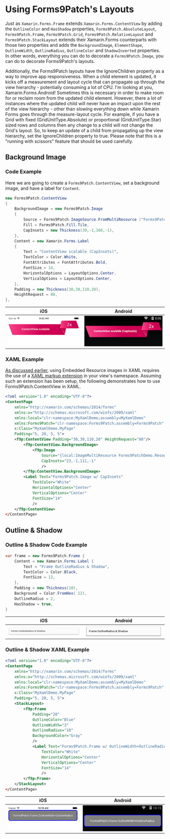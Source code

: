 # Using Forms9Patch's Layouts

Just as `Xamarin.Forms.Frame` extends `Xamarin.Forms.ContentView` by adding the `OutlineColor` and `HasShadow` properties, `Forms9Patch.AbsoluteLayout`, `Forms9Patch.Frame`, `Forms9Patch.Grid`, `Forms9Patch.RelativeLayout` and `Forms9Patch.StackLayout` extends their Xamarin.Forms counterparts with those two properties and adds the `BackgroundImage`, `ElementShape`, `OutlineWidth`, `OutlineRadius`, `OutlineColor` and `ShadowInverted` properties.  In other words, everything you can do to decorate a `Forms9Patch.Image`, you can do to decorate Forms9Patch's layouts.

Additionally, the Forms9Patch layouts have the IgnoreChildren property as a way to improve app responsiveness.  When a child element is updated, it kicks off a measurement and layout cycle that can propagate up through the view hierarchy - potentially consuming a lot of CPU.  I'm looking at you, Xamarin.Forms.Android!  Sometimes this is necessary in order to make room for or reclaim room from the updated child element.  However, there a lot of instances where the updated child will never have an impact upon the rest of the view hierarchy - other than slowing everything down while Xamarin Forms goes through the measure-layout cycle.  For example, if you have a Grid with fixed (GridUnitType.Absolute) or proportional (GridUnitType.Star) sized rows and columns then any change to a child will not change the Grid's layout.  So, to keep an update of a child from propagating up the view hierarchy, set the IgnoreChildren property to true.  Please note that this is a "running with scissors" feature that should be used carefully.

## Background Image

### Code Example

Here we are going to create a `Forms9Patch.ContentView`, set a background image, and have a label for `Content`.

```csharp
new Forms9Patch.ContentView
{
    BackgroundImage = new Forms9Patch.Image
    {
        Source = Forms9Patch.ImageSource.FromMultiResource ("Forms9PatchDemo.Resources.redribbon"),
        Fill = Forms9Patch.Fill.Tile,
        CapInsets = new Thickness(30,-1,160,-1),
    },
    Content = new Xamarin.Forms.Label
    {
        Text = "ContentView scalable (CapInsets)",
        TextColor = Color.White,
        FontAttributes = FontAttributes.Bold,
        FontSize = 14,
        HorizontalOptions = LayoutOptions.Center,
        VerticalOptions = LayoutOptions.Center,
    },
    Padding = new Thickness(30,30,110,20),
    HeightRequest = 80,
},
 ```

| iOS  | Android |
|---|---|
| ![Apple ContentView](images/Layouts/ContentViewCodeApple.png) | ![Android ContentView](images/Layouts/ContentViewCodeAndroid.png) |

### XAML Example

[As discussed earlier](ImageSource.md#XAML-Example), using Embedded Resource images in XAML requires the use of a [XAML markup extension](ImageSource.md#XAML-Example) in your view's namespace. Assuming such an extension has been setup, the following demonstrates how to use Forms9Patch.ContentView in XAML.

```xml
<?xml version="1.0" encoding="UTF-8"?>
<ContentPage
    xmlns="http://xamarin.com/schemas/2014/forms"
    xmlns:x="http://schemas.microsoft.com/winfx/2009/xaml"
    xmlns:local="clr-namespace:MyXamlDemo;assembly=MyXamlDemo"
    xmlns:Forms9Patch="clr-namespace:Forms9Patch;assembly=Forms9Patch"
    x:Class="MyXamlDemo.MyPage"
    Padding="5, 20, 5, 5">
    <f9p:ContentView Padding="30,30,110,20" HeightRequest="80"/>
        <f9p:ContentView.BackgroundImage>
            <f9p:Image
                Source="{local:ImageMultiResource Forms9PatchDemo.Resources.redribbon}"
                CapInsets="23,-1,111,-1"
                />
        </f9p:ContentView.BackgroundImage>
        <Label Text="Forms9Patch.Image w/ CapInsets"
            TextColor="White"
            HorizontalOptions="Center"
            VerticalOptions="Center"
            FontSize="14"
            />
    </f9p:ContentView>
</ContentPage>
```

## Outline & Shadow

### Outline & Shadow Code Example

```csharp
var frame = new Forms9Patch.Frame {
    Content = new Xamarin.Forms.Label {
        Text = "Frame OutlineRadius & Shadow",
        TextColor = Color.Black,
        FontSize = 12,
    },
    Padding = new Thickness(10),
    Background = Color.FromHex( 12),
    OutlineRadius = 2,
    HasShadow = true,
}
```

| iOS | Android |
|-----|---------|
| ![Frame Outline and Shadow, Apple](images/Layouts/frameShadowApple.png) |  ![Frame Outline and Shadow, Android](images/Layouts/frameShadowDroid.png) |

### Outline & Shadow XAML Example

```xml
<?xml version="1.0" encoding="UTF-8"?>
<ContentPage
    xmlns="http://xamarin.com/schemas/2014/forms"
    xmlns:x="http://schemas.microsoft.com/winfx/2009/xaml"
    xmlns:local="clr-namespace:MyXamlDemo;assembly=MyXamlDemo"
    xmlns:Forms9Patch="clr-namespace:Forms9Patch;assembly=Forms9Patch"
    x:Class="MyXamlDemo.MyPage"
    Padding="5, 20, 5, 5">
    <StackLayout>
        <f9p:Frame
            Padding="20"
            OutlineColor="Blue"
            OutlineWidth="3"
            OutlineRadius="10"
            BackgroundColor="Gray"
            />
            <Label Text="Forms9Patch.Frame w/ OutlineWidth+OutlineRadius"
                TextColor="White"
                HorizontalOptions="Center"
                VerticalOptions="Center"
                FontSize="14"
                />
        </f9p:Frame>
    </StackLayout>
</ContentPage>
```

| iOS | Android |
|-----|---------|
| ![Frame Outline and Shadow, Apple](images/Layouts/FrameXamlApple.png) |  ![Frame Outline and Shadow, Android](images/Layouts/FrameXamlAndroid.png) |
